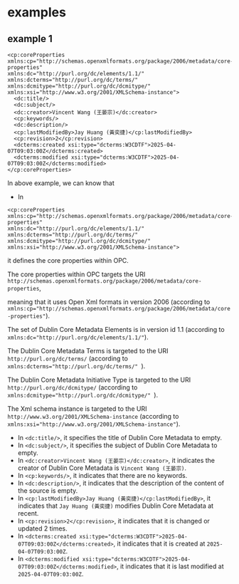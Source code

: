 # examples
## example 1
```
<cp:coreProperties
xmlns:cp="http://schemas.openxmlformats.org/package/2006/metadata/core-properties"
xmlns:dc="http://purl.org/dc/elements/1.1/"
xmlns:dcterms="http://purl.org/dc/terms/"
xmlns:dcmitype="http://purl.org/dc/dcmitype/"
xmlns:xsi="http://www.w3.org/2001/XMLSchema-instance">
  <dc:title/>
  <dc:subject/>
  <dc:creator>Vincent Wang (王晏宗)</dc:creator>
  <cp:keywords/>
  <dc:description/>
  <cp:lastModifiedBy>Jay Huang (黃奕捷)</cp:lastModifiedBy>
  <cp:revision>2</cp:revision>
  <dcterms:created xsi:type="dcterms:W3CDTF">2025-04-07T09:03:00Z</dcterms:created>
  <dcterms:modified xsi:type="dcterms:W3CDTF">2025-04-07T09:03:00Z</dcterms:modified>
</cp:coreProperties>
```

In above example, we can know that

+ In

```
<cp:coreProperties
xmlns:cp="http://schemas.openxmlformats.org/package/2006/metadata/core-properties"
xmlns:dc="http://purl.org/dc/elements/1.1/"
xmlns:dcterms="http://purl.org/dc/terms/"
xmlns:dcmitype="http://purl.org/dc/dcmitype/"
xmlns:xsi="http://www.w3.org/2001/XMLSchema-instance">
```

it defines the core properties within OPC.

The core properties within OPC targets the URI `http://schemas.openxmlformats.org/package/2006/metadata/core-properties`, 

meaning that it uses Open Xml formats in version 2006 (according to `xmlns:cp="http://schemas.openxmlformats.org/package/2006/metadata/core-properties"`).

The set of Dublin Core Metadata Elements is in version id 1.1 (according to `xmlns:dc="http://purl.org/dc/elements/1.1/"`).

The Dublin Core Metadata Terms is targeted to the URI `http://purl.org/dc/terms/` (according to `xmlns:dcterms="http://purl.org/dc/terms/"
`).

The Dublin Core Metadata Initiative Type is targeted to the URI `http://purl.org/dc/dcmitype/` (according to `xmlns:dcmitype="http://purl.org/dc/dcmitype/"
`).

The Xml schema instance is targeted to the URI `http://www.w3.org/2001/XMLSchema-instance` (according to `xmlns:xsi="http://www.w3.org/2001/XMLSchema-instance"`).

+ In `<dc:title/>`, it specifies the title of Dublin Core Metadata to empty.
+ In `<dc:subject/>`, it specifies the subject of Dublin Core Metadata to empty.
+ In `<dc:creator>Vincent Wang (王晏宗)</dc:creator>`, it indicates the creator of Dublin Core Metadata is `Vincent Wang (王晏宗)`.
+ In `<cp:keywords/>`, it indicates that there are no keywords.
+ In `<dc:description/>`, it indicates that the description of the content of the source is empty.
+ In `<cp:lastModifiedBy>Jay Huang (黃奕捷)</cp:lastModifiedBy>`, it indicates that `Jay Huang (黃奕捷)` modifies Dublin Core Metadata at recent.
+ In `<cp:revision>2</cp:revision>`, it indicates that it is changed or updated 2 times.
+ In `<dcterms:created xsi:type="dcterms:W3CDTF">2025-04-07T09:03:00Z</dcterms:created>`, it indicates that it is created at `2025-04-07T09:03:00Z`.
+ In `<dcterms:modified xsi:type="dcterms:W3CDTF">2025-04-07T09:03:00Z</dcterms:modified>`, it indicates that it is last modified at `2025-04-07T09:03:00Z`.

